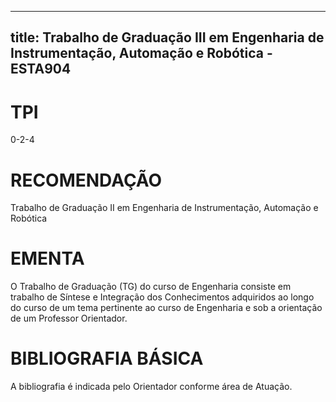 
---
title: Trabalho de Graduação III em Engenharia de Instrumentação, Automação e Robótica - ESTA904 
---

# TPI

0-2-4

# RECOMENDAÇÃO

Trabalho de Graduação II em Engenharia de Instrumentação, Automação e Robótica

# EMENTA

O Trabalho de Graduação (TG) do curso de Engenharia consiste em trabalho de Síntese e Integração dos Conhecimentos adquiridos ao longo do curso de um tema pertinente ao curso de Engenharia e sob a orientação de um Professor Orientador.

# BIBLIOGRAFIA BÁSICA

A bibliografia é indicada pelo Orientador conforme área de Atuação.
        
